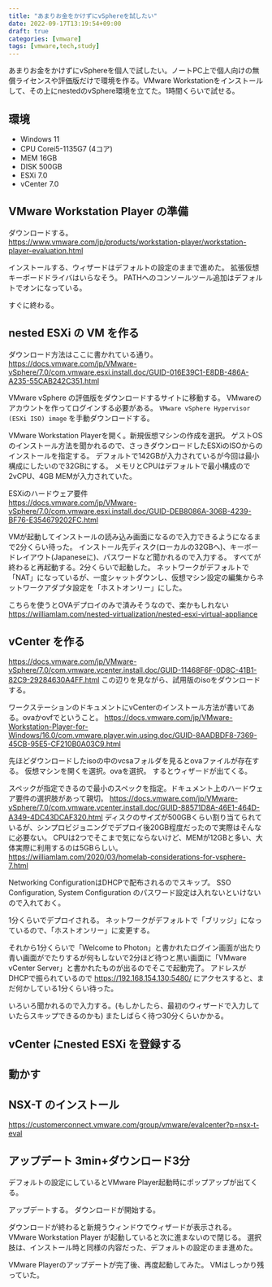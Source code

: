 ```yaml
---
title: "あまりお金をかけずにvSphereを試したい"
date: 2022-09-17T13:19:54+09:00
draft: true
categories: [vmware]
tags: [vmware,tech,study]
---
```


あまりお金をかけずにvSphereを個人で試したい。ノートPC上で個人向けの無償ライセンスや評価版だけで環境を作る。VMware Workstationをインストールして、その上にnestedのvSphere環境を立てた。1時間くらいで試せる。

## 環境

* Windows 11
* CPU Corei5-1135G7 (4コア)
* MEM 16GB
* DISK 500GB
* ESXi 7.0
* vCenter 7.0

## VMware Workstation Player の準備

ダウンロードする。  
https://www.vmware.com/jp/products/workstation-player/workstation-player-evaluation.html

インストールする、ウィザードはデフォルトの設定のままで進めた。
拡張仮想キーボードドライバはいらなそう。
PATHへのコンソールツール追加はデフォルトでオンになっている。

すぐに終わる。


## nested ESXi の VM を作る

ダウンロード方法はここに書かれている通り。    
https://docs.vmware.com/jp/VMware-vSphere/7.0/com.vmware.esxi.install.doc/GUID-016E39C1-E8DB-486A-A235-55CAB242C351.html

VMware vSphere の評価版をダウンロードするサイトに移動する。
VMwareのアカウントを作ってログインする必要がある。
`VMware vSphere Hypervisor (ESXi ISO) image` を手動ダウンロードする。

VMware Workstation Playerを開く。新規仮想マシンの作成を選択。
ゲストOSのインストール方法を聞かれるので、さっきダウンロードしたESXiのISOからのインストールを指定する。
デフォルトで142GBが入力されているが今回は最小構成にしたいので32GBにする。
メモリとCPUはデフォルトで最小構成ので2vCPU、4GB MEMが入力されていた。

ESXiのハードウェア要件  
https://docs.vmware.com/jp/VMware-vSphere/7.0/com.vmware.esxi.install.doc/GUID-DEB8086A-306B-4239-BF76-E354679202FC.html

VMが起動してインストールの読み込み画面になるので入力できるようになるまで2分くらい待った。
インストール先ディスク(ローカルの32GBへ)、キーボードレイアウト(Japaneseに)、パスワードなど聞かれるので入力する。
すべてが終わると再起動する。2分くらいで起動した。
ネットワークがデフォルトで「NAT」になっているが、一度シャットダウンし、仮想マシン設定の編集からネットワークアダプタ設定を「ホストオンリー」にした。

こちらを使うとOVAデプロイのみで済みそうなので、楽かもしれない  
https://williamlam.com/nested-virtualization/nested-esxi-virtual-appliance

## vCenter を作る

https://docs.vmware.com/jp/VMware-vSphere/7.0/com.vmware.vcenter.install.doc/GUID-11468F6F-0D8C-41B1-82C9-29284630A4FF.html
この辺りを見ながら、試用版のisoをダウンロードする。

ワークステーションのドキュメントにvCenterのインストール方法が書いてある。ovaかovfでということ。
https://docs.vmware.com/jp/VMware-Workstation-Player-for-Windows/16.0/com.vmware.player.win.using.doc/GUID-8AADBDF8-7369-45CB-95E5-CF210B0A03C9.html

先ほどダウンロードしたisoの中のvcsaフォルダを見るとovaファイルが存在する。
仮想マシンを開くを選択。ovaを選択。
するとウィザードが出てくる。

スペックが指定できるので最小のスペックを指定。ドキュメント上のハードウェア要件の選択肢があって親切。
https://docs.vmware.com/jp/VMware-vSphere/7.0/com.vmware.vcenter.install.doc/GUID-88571D8A-46E1-464D-A349-4DC43DCAF320.html
ディスクのサイズが500GBくらい割り当てられているが、シンプロビジョニングでデプロイ後20GB程度だったので実際はそんなに必要ない。
CPUは2つでそこまで気にならないけど、MEMが12GBと多い、大体実際に利用するのは5GBらしい。
https://williamlam.com/2020/03/homelab-considerations-for-vsphere-7.html

Networking ConfigurationはDHCPで配布されるのでスキップ。
SSO Configuration, System Configuration のパスワード設定は入れないといけないので入れておく。

1分くらいでデプロイされる。
ネットワークがデフォルトで「ブリッジ」になっているので、「ホストオンリー」に変更する。

それから1分くらいで「Welcome to Photon」と書かれたログイン画面が出たり青い画面がでたりするが何もしないで2分ほど待つと黒い画面に「VMware vCenter Server」と書かれたものが出るのでそこで起動完了。
アドレスがDHCPで振られているので https://192.168.154.130:5480/ にアクセスすると、まだ何かしている1分くらい待った。

いろいろ聞かれるので入力する。(もしかしたら、最初のウィザードで入力していたらスキップできるのかも)
またしばらく待つ30分くらいかかる。

## vCenter にnested ESXi を登録する

## 動かす

## NSX-T のインストール

https://customerconnect.vmware.com/group/vmware/evalcenter?p=nsx-t-eval

## アップデート 3min+ダウンロード3分

デフォルトの設定にしているとVMware Player起動時にポップアップが出てくる。

アップデートする。
ダウンロードが開始する。

ダウンロードが終わると新規うウィンドウでウィザードが表示される。
VMware Workstation Player が起動していると次に進まないので閉じる。
選択肢は、インストール時と同様の内容だった、デフォルトの設定のまま進めた。

VMware Playerのアップデートが完了後、再度起動してみた。
VMはしっかり残っていた。